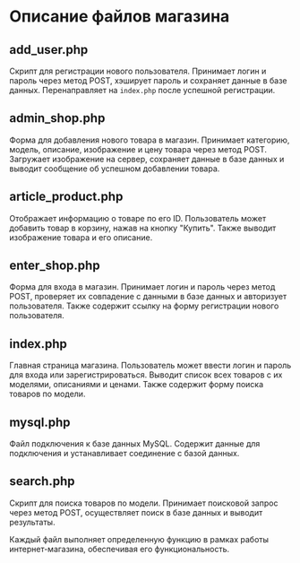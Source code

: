 # Описание файлов магазина

## add_user.php

Скрипт для регистрации нового пользователя. Принимает логин и пароль через метод POST, хэширует пароль и сохраняет данные в базе данных. Перенаправляет на `index.php` после успешной регистрации.

## admin_shop.php

Форма для добавления нового товара в магазин. Принимает категорию, модель, описание, изображение и цену товара через метод POST. Загружает изображение на сервер, сохраняет данные в базе данных и выводит сообщение об успешном добавлении товара.

## article_product.php

Отображает информацию о товаре по его ID. Пользователь может добавить товар в корзину, нажав на кнопку "Купить". Также выводит изображение товара и его описание.

## enter_shop.php

Форма для входа в магазин. Принимает логин и пароль через метод POST, проверяет их совпадение с данными в базе данных и авторизует пользователя. Также содержит ссылку на форму регистрации нового пользователя.

## index.php

Главная страница магазина. Пользователь может ввести логин и пароль для входа или зарегистрироваться. Выводит список всех товаров с их моделями, описаниями и ценами. Также содержит форму поиска товаров по модели.

## mysql.php

Файл подключения к базе данных MySQL. Содержит данные для подключения и устанавливает соединение с базой данных.

## search.php

Скрипт для поиска товаров по модели. Принимает поисковой запрос через метод POST, осуществляет поиск в базе данных и выводит результаты.

Каждый файл выполняет определенную функцию в рамках работы интернет-магазина, обеспечивая его функциональность.
